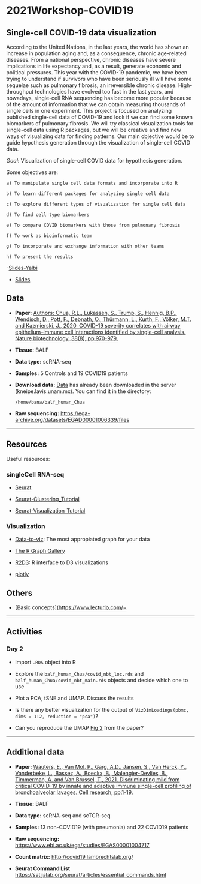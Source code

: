 # 2021Workshop-COVID19

## Single-cell COVID-19 data visualization

According to the United Nations, in the last years, the world has shown an increase in population aging and, as a consequence, chronic age-related diseases. From a national perspective, chronic diseases have severe implications in life expectancy and, as a result, generate economic and political pressures. This year with the COVID-19 pandemic, we have been trying to understand if survivors who have been seriously ill will have some sequelae such as pulmonary fibrosis, an irreversible chronic disease. High-throughput technologies have evolved too fast in the last years, and nowadays, single-cell RNA sequencing has become more popular because of the amount of information that we can obtain measuring thousands of single cells in one experiment. This project is focused on analyzing published single-cell data of COVID-19 and look if we can find some known biomarkers of pulmonary fibrosis. We will try classical visualization tools for single-cell data using R packages, but we will be creative and find new ways of visualizing data for finding patterns. Our main objective would be to guide hypothesis generation through the visualization of single-cell COVID data.

*Goal*: Visualization of single-cell COVID data for hypothesis generation.

  Some objectives are: 

    a) To manipulate single cell data formats and incorporate into R

    b) To learn different packages for analyzing single cell data

    c) To explore different types of visualization for single cell data

    d) To find cell type biomarkers

    e) To compare COVID biomarkers with those from pulmonary fibrosis

    f) To work as bioinformatic team 

    g) To incorporate and exchange information with other teams

    h) To present the results

-[Slides-Yalbi](https://www.canva.com/design/DAEVZWNn890/GIpO6ArnfLEjl0Vn2FlYBQ/view?utm_content=DAEVZWNn890&utm_campaign=designshare&utm_medium=link&utm_source=sharebutton)

- [Slides](https://www.canva.com/design/DAEVYuo3T18/hsrXi3SWhVBEzciYZpk8ww/view?utm_content=DAEVYuo3T18&utm_campaign=designshare&utm_medium=link&utm_source=sharebutton)


## Data 

- **Paper:**  [ Authors: Chua, R.L., Lukassen, S., Trump, S., Hennig, B.P., Wendisch, D., Pott, F., Debnath, O., Thürmann, L., Kurth, F., Völker, M.T. and Kazmierski, J., 2020. COVID-19 severity correlates with airway epithelium–immune cell interactions identified by single-cell analysis. Nature biotechnology, 38(8), pp.970-979.](https://www.nature.com/articles/s41587-020-0602-4)

- **Tissue:** BALF

- **Data type:** scRNA-seq 

- **Samples:** 5 Controls and 19 COVID19 patients

- **Download data:** [Data](https://figshare.com/articles/dataset/COVID-19_severity_correlates_with_airway_epithelium-immune_cell_interactions_identified_by_single-cell_analysis/12436517) has already been downloaded in the server (kneipe.lavis.unam.mx). You can find it in the directory:

      /home/bana/balf_human_Chua 

- **Raw sequencing:** https://ega-archive.org/datasets/EGAD00001006339/files

------

## Resources

Useful resources:

### singleCell RNA-seq

- [Seurat](https://satijalab.org/seurat/)

- [Seurat-Clustering_Tutorial]( https://satijalab.org/seurat/articles/pbmc3k_tutorial.html)

- [Seurat-Visualization_Tutorial](https://satijalab.org/seurat/articles/visualization_vignette.html)


### Visualization

- [Data-to-viz](https://www.data-to-viz.com/): The most appropiated graph for your data

- [The R Graph Gallery](https://www.r-graph-gallery.com/)

- [R2D3](https://blog.rstudio.com/2018/10/05/r2d3-r-interface-to-d3-visualizations/): R interface to D3 visualizations

- [plotly](https://plotly.com/r/)

## Others

- [Basic concepts](https://www.lecturio.com/=

------

## Activities

### Day 2

- Import `.RDS` object into R

- Explore the `balf_human_Chua/covid_nbt_loc.rds` and `balf_human_Chua/covid_nbt_main.rds` objects and decide which one to use

- Plot a PCA, tSNE and UMAP. Discuss the results

- Is there any better visualization for the output of `VizDimLoadings(pbmc, dims = 1:2, reduction = "pca")`?

- Can you reproduce the UMAP [Fig 2](https://www.nature.com/articles/s41587-020-0602-4/figures/2) from the paper?

------

## Additional data

- **Paper:**  [Wauters, E., Van Mol, P., Garg, A.D., Jansen, S., Van Herck, Y., Vanderbeke, L., Bassez, A., Boeckx, B., Malengier-Devlies, B., Timmerman, A. and Van Brussel, T., 2021. Discriminating mild from critical COVID-19 by innate and adaptive immune single-cell profiling of bronchoalveolar lavages. Cell research, pp.1-19.](https://www.nature.com/articles/s41422-020-00455-9)

- **Tissue:** BALF

- **Data type:** scRNA-seq and scTCR-seq

- **Samples:** 13 non-COVID19 (with pneumonia) and 22 COVID19 patients

- **Raw sequencing:** https://www.ebi.ac.uk/ega/studies/EGAS00001004717

- **Count matrix:** http://covid19.lambrechtslab.org/

- **Seurat Command List** https://satijalab.org/seurat/articles/essential_commands.html


